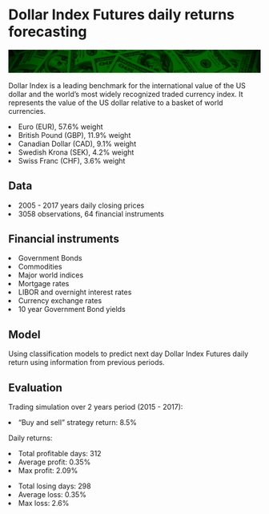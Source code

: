 # Dollar Index Futures daily returns forecasting
![alt text](https://github.com/iurigo/Dollar-Index-Futures-Forecasting/blob/master/Charts/background5.jpg)

Dollar Index is a leading benchmark for the international value of the US dollar and the world’s most widely recognized traded currency index. It represents the value of the US dollar relative to a basket of world currencies.

<li> Euro (EUR), 57.6% weight
<li> British Pound (GBP), 11.9% weight
<li> Canadian Dollar (CAD), 9.1% weight
<li> Swedish Krona (SEK), 4.2% weight
<li> Swiss Franc (CHF), 3.6% weight

## Data

<li> 2005 - 2017 years daily closing prices
<li> 3058 observations, 64 financial instruments

## Financial instruments

<li> Government Bonds
<li> Commodities
<li> Major world indices
<li> Mortgage rates
<li> LIBOR and overnight interest rates
<li> Currency exchange rates
<li> 10 year Government Bond yields

## Model

Using classification models to predict next day Dollar Index Futures daily return using information from previous periods.

## Evaluation

Trading simulation over 2 years period (2015 - 2017):

<li> “Buy and sell” strategy return: 8.5%

Daily returns:
<li> Total profitable days: 312
<li> Average profit: 		0.35%
<li> Max profit: 			2.09%
<p>
<li> Total losing days:		298
<li> Average loss: 		    0.35%
<li> Max loss:              2.6%
